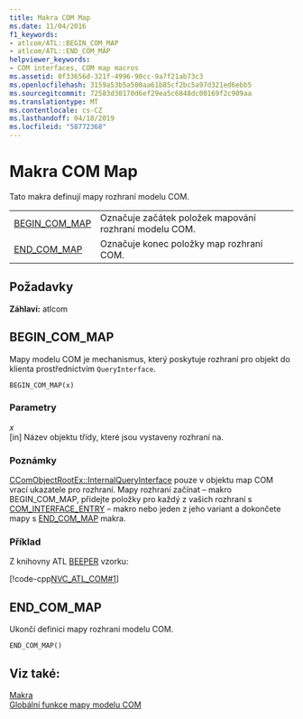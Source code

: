 ```yaml
---
title: Makra COM Map
ms.date: 11/04/2016
f1_keywords:
- atlcom/ATL::BEGIN_COM_MAP
- atlcom/ATL::END_COM_MAP
helpviewer_keywords:
- COM interfaces, COM map macros
ms.assetid: 0f33656d-321f-4996-90cc-9a7f21ab73c3
ms.openlocfilehash: 3159a53b5a500aa61b85cf2bc5a97d321ed6ebb5
ms.sourcegitcommit: 72583d30170d6ef29ea5c6848dc00169f2c909aa
ms.translationtype: MT
ms.contentlocale: cs-CZ
ms.lasthandoff: 04/18/2019
ms.locfileid: "58772368"
---
```

# <a name="com-map-macros"></a>Makra COM Map

Tato makra definují mapy rozhraní modelu COM.

|||
|-|-|
|[BEGIN_COM_MAP](#begin_com_map)|Označuje začátek položek mapování rozhraní modelu COM.|
|[END_COM_MAP](#end_com_map)|Označuje konec položky map rozhraní COM.|

## <a name="requirements"></a>Požadavky

**Záhlaví:** atlcom

##  <a name="begin_com_map"></a>  BEGIN_COM_MAP

Mapy modelu COM je mechanismus, který poskytuje rozhraní pro objekt do klienta prostřednictvím `QueryInterface`.

```
BEGIN_COM_MAP(x)
```

### <a name="parameters"></a>Parametry

*x*<br/>
[in] Název objektu třídy, které jsou vystaveny rozhraní na.

### <a name="remarks"></a>Poznámky

[CComObjectRootEx::InternalQueryInterface](ccomobjectrootex-class.md#internalqueryinterface) pouze v objektu map COM vrací ukazatele pro rozhraní. Mapy rozhraní začínat – makro BEGIN_COM_MAP, přidejte položky pro každý z vašich rozhraní s [COM_INTERFACE_ENTRY](com-interface-entry-macros.md#com_interface_entry) – makro nebo jeden z jeho variant a dokončete mapy s [END_COM_MAP](#end_com_map) makra.

### <a name="example"></a>Příklad

Z knihovny ATL [BEEPER](../../overview/visual-cpp-samples.md) vzorku:

[!code-cpp[NVC_ATL_COM#1](../../atl/codesnippet/cpp/com-map-macros_1.h)]

##  <a name="end_com_map"></a>  END_COM_MAP

Ukončí definici mapy rozhraní modelu COM.

```
END_COM_MAP()
```

## <a name="see-also"></a>Viz také:

[Makra](../../atl/reference/atl-macros.md)<br/>
[Globální funkce mapy modelu COM](../../atl/reference/com-map-global-functions.md)
